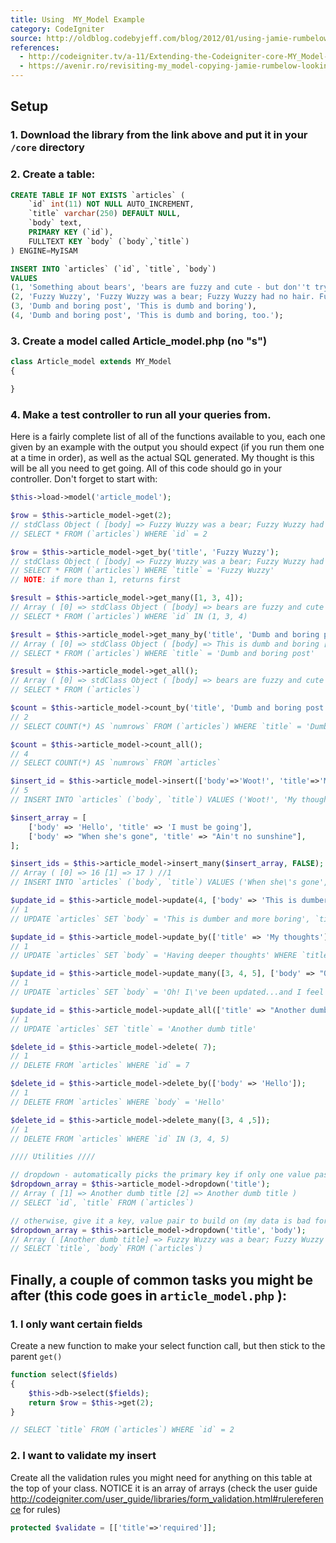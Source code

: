```yaml
---
title: Using  MY_Model Example
category: CodeIgniter
source: http://oldblog.codebyjeff.com/blog/2012/01/using-jamie-rumbelows-my_model
references:
  - http://codeigniter.tv/a-11/Extending-the-Codeigniter-core-MY_Model-part-1
  - https://avenir.ro/revisiting-my_model-copying-jamie-rumbelow-looking-eloquent/
---
```


## Setup

### 1. Download the library from the link above and put it in your `/core` directory

### 2. Create a table:

```sql
CREATE TABLE IF NOT EXISTS `articles` (
    `id` int(11) NOT NULL AUTO_INCREMENT,
    `title` varchar(250) DEFAULT NULL,
    `body` text,
    PRIMARY KEY (`id`),
    FULLTEXT KEY `body` (`body`,`title`)
) ENGINE=MyISAM

INSERT INTO `articles` (`id`, `title`, `body`)
VALUES
(1, 'Something about bears', 'bears are fuzzy and cute - but don''t try to pet them!'),
(2, 'Fuzzy Wuzzy', 'Fuzzy Wuzzy was a bear; Fuzzy Wuzzy had no hair. Fuzzy Wuzzy wasn''t very fuzzy, was he?'),
(3, 'Dumb and boring post', 'This is dumb and boring'),
(4, 'Dumb and boring post', 'This is dumb and boring, too.');
```

### 3. Create a model called Article_model.php (no "s")

```php
class Article_model extends MY_Model
{

}
```

### 4. Make a test controller to run all your queries from.

Here is a fairly complete list of all of the functions available to you, each
one given by an example with the output you should expect (if you run them one
at a time in order), as well as the actual SQL generated. My thought is this
will be all you need to get going. All of this code should go in your
controller. Don't forget to start with:

```php
$this->load->model('article_model');
```

```php
$row = $this->article_model->get(2);
// stdClass Object ( [body] => Fuzzy Wuzzy was a bear; Fuzzy Wuzzy had no hair. Fuzzy Wuzzy wasn't very fuzzy, was he? [title] => Fuzzy Wuzzy [id] => 2 )
// SELECT * FROM (`articles`) WHERE `id` = 2

$row = $this->article_model->get_by('title', 'Fuzzy Wuzzy');
// stdClass Object ( [body] => Fuzzy Wuzzy was a bear; Fuzzy Wuzzy had no hair. Fuzzy Wuzzy wasn't very fuzzy, was he? [title] => Fuzzy Wuzzy [id] => 2 )
// SELECT * FROM (`articles`) WHERE `title` = 'Fuzzy Wuzzy'
// NOTE: if more than 1, returns first

$result = $this->article_model->get_many([1, 3, 4]);
// Array ( [0] => stdClass Object ( [body] => bears are fuzzy and cute - but don't try to pet them! [title] => Something about bears [id] => 1 ) [1] => stdClass Object ( [body] => This is dumb and boring [title] => Dumb and boring post [id] => 3 ) [2] => stdClass Object ( [body] => This is dumb and boring, too. [title] => Dumb and boring post [id] => 4 ) )
// SELECT * FROM (`articles`) WHERE `id` IN (1, 3, 4)

$result = $this->article_model->get_many_by('title', 'Dumb and boring post');
// Array ( [0] => stdClass Object ( [body] => This is dumb and boring [title] => Dumb and boring post [id] => 3 ) [1] => stdClass Object ( [body] => This is dumb and boring, too. [title] => Dumb and boring post [id] => 4 ) )
// SELECT * FROM (`articles`) WHERE `title` = 'Dumb and boring post'

$result = $this->article_model->get_all();
// Array ( [0] => stdClass Object ( [body] => bears are fuzzy and cute - but don't try to pet them! [title] => Something about bears [id] => 1 ) [1] => stdClass Object ( [body] => Fuzzy Wuzzy was a bear; Fuzzy Wuzzy had no hair. Fuzzy Wuzzy wasn't very fuzzy, was he? [title] => Fuzzy Wuzzy [id] => 2 ) [2] => stdClass Object ( [body] => This is dumb and boring [title] => Dumb and boring post [id] => 3 ) [3] => stdClass Object ( [body] => This is dumb and boring, too. [title] => Dumb and boring post [id] => 4 ) [4] => stdClass Object ( [body] => Ain't no sunshine [title] => When she's gone [id] => 13 ) [5] => stdClass Object ( [body] => Woot! [title] => My thoughts [id] => 11 ) [6] => stdClass Object ( [body] => Hello [title] => I must be going [id] => 12 ) )
// SELECT * FROM (`articles`)

$count = $this->article_model->count_by('title', 'Dumb and boring post');
// 2
// SELECT COUNT(*) AS `numrows` FROM (`articles`) WHERE `title` = 'Dumb and boring post'

$count = $this->article_model->count_all();
// 4
// SELECT COUNT(*) AS `numrows` FROM `articles`

$insert_id = $this->article_model->insert(['body'=>'Woot!', 'title'=>'My thoughts'], FALSE);
// 5
// INSERT INTO `articles` (`body`, `title`) VALUES ('Woot!', 'My thoughts')

$insert_array = [
    ['body' => 'Hello', 'title' => 'I must be going'],
    ['body' => "When she's gone", 'title' => "Ain't no sunshine"],
];

$insert_ids = $this->article_model->insert_many($insert_array, FALSE);
// Array ( [0] => 16 [1] => 17 ) //1
// INSERT INTO `articles` (`body`, `title`) VALUES ('When she\'s gone', 'Ain\'t no sunshine')

$update_id = $this->article_model->update(4, ['body' => 'This is dumber and more boring', 'title' => 'Dumber and boringer']);
// 1
// UPDATE `articles` SET `body` = 'This is dumber and more boring', `title` = 'Dumber and boringer' WHERE `id` = 4

$update_id = $this->article_model->update_by(['title' => 'My thoughts'], ['body' => 'Having deeper thoughts']);
// 1
// UPDATE `articles` SET `body` = 'Having deeper thoughts' WHERE `title` = 'My thoughts'

$update_id = $this->article_model->update_many([3, 4, 5], ['body' => "Oh! I've been updated...and I feel MARVELOUS!"]);
// 1
// UPDATE `articles` SET `body` = 'Oh! I\'ve been updated...and I feel MARVELOUS!' WHERE `id` IN (3, 4, 5)

$update_id = $this->article_model->update_all(['title' => "Another dumb title"]);
// 1
// UPDATE `articles` SET `title` = 'Another dumb title'

$delete_id = $this->article_model->delete( 7);
// 1
// DELETE FROM `articles` WHERE `id` = 7

$delete_id = $this->article_model->delete_by(['body' => 'Hello']);
// 1
// DELETE FROM `articles` WHERE `body` = 'Hello'

$delete_id = $this->article_model->delete_many([3, 4 ,5]);
// 1
// DELETE FROM `articles` WHERE `id` IN (3, 4, 5)

//// Utilities ////

// dropdown - automatically picks the primary key if only one value passed
$dropdown_array = $this->article_model->dropdown('title');
// Array ( [1] => Another dumb title [2] => Another dumb title )
// SELECT `id`, `title` FROM (`articles`)

// otherwise, give it a key, value pair to build on (my data is bad for example at this point)
$dropdown_array = $this->article_model->dropdown('title', 'body');
// Array ( [Another dumb title] => Fuzzy Wuzzy was a bear; Fuzzy Wuzzy had no hair. Fuzzy Wuzzy wasn't very fuzzy, was he? )
// SELECT `title`, `body` FROM (`articles`)
```

## Finally, a couple of common tasks you might be after (this code goes in `article_model.php` ):

### 1. I only want certain fields

Create a new function to make your select function call, but then stick to the
parent `get()`

```php
function select($fields)
{
    $this->db->select($fields);
    return $row = $this->get(2);
}

// SELECT `title` FROM (`articles`) WHERE `id` = 2
```

### 2. I want to validate my insert

Create all the validation rules you might need for anything on this table at the
top of your class. NOTICE it is an array of arrays (check the user guide
http://codeigniter.com/user_guide/libraries/form_validation.html#rulereference
for rules)

```php
protected $validate = [['title'=>'required']];
```
